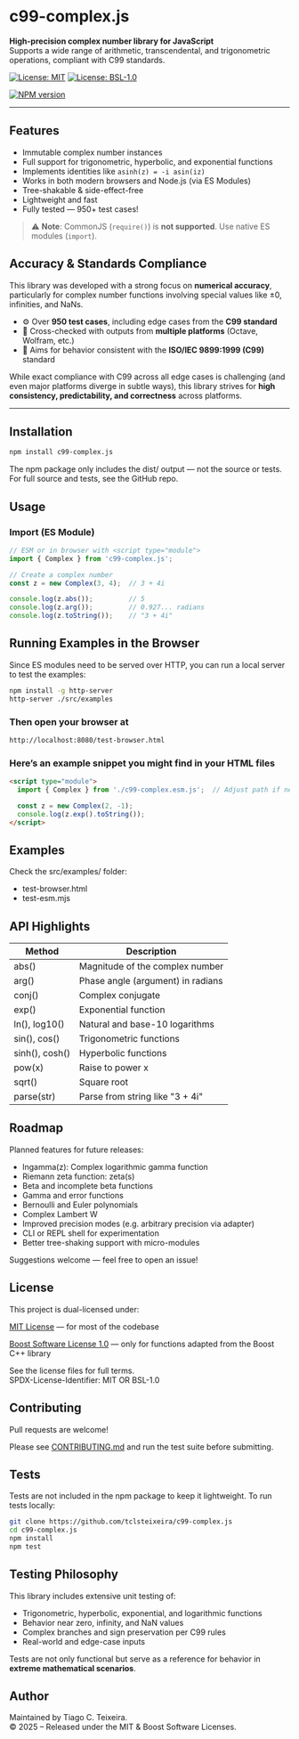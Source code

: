 # c99-complex.js

**High-precision complex number library for JavaScript**  
Supports a wide range of arithmetic, transcendental, and trigonometric operations, compliant with C99 standards.

[![License: MIT](https://img.shields.io/badge/license-MIT-blue.svg)](https://opensource.org/licenses/MIT)
[![License: BSL-1.0](https://img.shields.io/badge/license-BSL--1.0-lightgrey.svg)](https://www.boost.org/LICENSE_1_0.txt)

[![NPM version](https://img.shields.io/npm/v/c99-complex.js.svg)](https://www.npmjs.com/package/c99-complex.js)

---

## Features

- Immutable complex number instances
- Full support for trigonometric, hyperbolic, and exponential functions
- Implements identities like `asinh(z) = -i asin(iz)`
- Works in both modern browsers and Node.js (via ES Modules)
- Tree-shakable & side-effect-free
- Lightweight and fast
- Fully tested — 950+ test cases!

> ⚠️ **Note**: CommonJS (`require()`) is **not supported**. Use native ES modules (`import`).

## Accuracy & Standards Compliance

This library was developed with a strong focus on **numerical accuracy**, particularly for complex number functions involving special values like ±0, infinities, and NaNs.

- ⚙️ Over **950 test cases**, including edge cases from the **C99 standard**
- 🔬 Cross-checked with outputs from **multiple platforms** (Octave, Wolfram, etc.)
- 🎯 Aims for behavior consistent with the **ISO/IEC 9899:1999 (C99)** standard

While exact compliance with C99 across all edge cases is challenging (and even major platforms diverge in subtle ways), this library strives for **high consistency, predictability, and correctness** across platforms.

---

## Installation

```bash
npm install c99-complex.js
```

The npm package only includes the dist/ output — not the source or tests.
For full source and tests, see the GitHub repo.

## Usage

### Import (ES Module)

```javascript
// ESM or in browser with <script type="module">
import { Complex } from 'c99-complex.js';

// Create a complex number
const z = new Complex(3, 4);  // 3 + 4i

console.log(z.abs());         // 5
console.log(z.arg());         // 0.927... radians
console.log(z.toString());    // "3 + 4i"
```

## Running Examples in the Browser

Since ES modules need to be served over HTTP, you can run a local server to test the examples:

```bash
npm install -g http-server
http-server ./src/examples
```

### Then open your browser at

```bash
http://localhost:8080/test-browser.html
```

### Here’s an example snippet you might find in your HTML files

```html
<script type="module">
  import { Complex } from './c99-complex.esm.js';  // Adjust path if needed

  const z = new Complex(2, -1);
  console.log(z.exp().toString());
</script>
```

## Examples

Check the src/examples/ folder:

- test-browser.html
- test-esm.mjs

## API Highlights

| Method        | Description                      |
|---------------|--------------------------------|
| abs()         | Magnitude of the complex number |
| arg()         | Phase angle (argument) in radians          |
| conj()        | Complex conjugate               |
| exp()         | Exponential function            |
| ln(), log10() | Natural and base-10 logarithms |
| sin(), cos()  | Trigonometric functions        |
| sinh(), cosh()| Hyperbolic functions            |
| pow(x)        | Raise to power x                |
| sqrt()        | Square root                    |
| parse(str)    | Parse from string like "3 + 4i"|

## Roadmap

Planned features for future releases:

- lngamma(z): Complex logarithmic gamma function
- Riemann zeta function: zeta(s)
- Beta and incomplete beta functions
- Gamma and error functions
- Bernoulli and Euler polynomials
- Complex Lambert W
- Improved precision modes (e.g. arbitrary precision via adapter)
- CLI or REPL shell for experimentation
- Better tree-shaking support with micro-modules

Suggestions welcome — feel free to open an issue!

## License

This project is dual-licensed under:

[MIT License](./LICENSE) — for most of the codebase

[Boost Software License 1.0](./LICENSE.BOOST-1.0) — only for functions adapted from the Boost C++ library

See the license files for full terms.\
SPDX-License-Identifier: MIT OR BSL-1.0

## Contributing

Pull requests are welcome!

Please see [CONTRIBUTING.md](./CONTRIBUTING.md) and
run the test suite before submitting.

## Tests

Tests are not included in the npm package to keep it lightweight.
To run tests locally:

```bash
git clone https://github.com/tclsteixeira/c99-complex.js
cd c99-complex.js
npm install
npm test
```

## Testing Philosophy

This library includes extensive unit testing of:

- Trigonometric, hyperbolic, exponential, and logarithmic functions
- Behavior near zero, infinity, and NaN values
- Complex branches and sign preservation per C99 rules
- Real-world and edge-case inputs

Tests are not only functional but serve as a reference for behavior in **extreme mathematical scenarios**.

## Author

Maintained by Tiago C. Teixeira.\
© 2025 – Released under the MIT & Boost Software Licenses.
